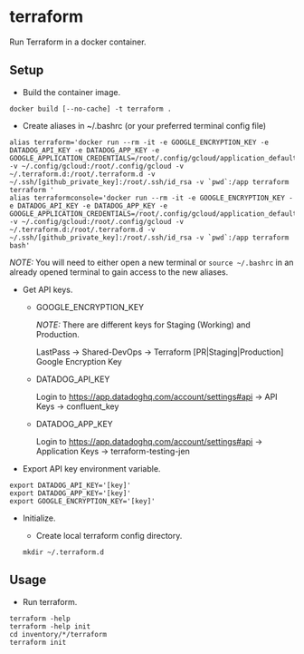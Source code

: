 # terraform

Run Terraform in a docker container.

## Setup

* Build the container image.

```
docker build [--no-cache] -t terraform .
```

* Create aliases in ~/.bashrc (or your preferred terminal config file)

```
alias terraform='docker run --rm -it -e GOOGLE_ENCRYPTION_KEY -e DATADOG_API_KEY -e DATADOG_APP_KEY -e GOOGLE_APPLICATION_CREDENTIALS=/root/.config/gcloud/application_default_credentials.json -v ~/.config/gcloud:/root/.config/gcloud -v ~/.terraform.d:/root/.terraform.d -v ~/.ssh/[github_private_key]:/root/.ssh/id_rsa -v `pwd`:/app terraform terraform '
alias terraformconsole='docker run --rm -it -e GOOGLE_ENCRYPTION_KEY -e DATADOG_API_KEY -e DATADOG_APP_KEY -e GOOGLE_APPLICATION_CREDENTIALS=/root/.config/gcloud/application_default_credentials.json -v ~/.config/gcloud:/root/.config/gcloud -v ~/.terraform.d:/root/.terraform.d -v ~/.ssh/[github_private_key]:/root/.ssh/id_rsa -v `pwd`:/app terraform bash'
```

*NOTE:* You will need to either open a new terminal or `source ~/.bashrc` in an already opened terminal to
gain access to the new aliases.

* Get API keys.

  * GOOGLE_ENCRYPTION_KEY

    *NOTE:* There are different keys for Staging (Working) and Production.

    LastPass -> Shared-DevOps -> Terraform [PR|Staging|Production] Google Encryption Key

  * DATADOG_API_KEY

    Login to https://app.datadoghq.com/account/settings#api -> API Keys -> confluent_key

  * DATADOG_APP_KEY

    Login to https://app.datadoghq.com/account/settings#api -> Application Keys -> terraform-testing-jen

* Export API key environment variable.

```
export DATADOG_API_KEY='[key]'
export DATADOG_APP_KEY='[key]'
export GOOGLE_ENCRYPTION_KEY='[key]'
```

* Initialize.

  * Create local terraform config directory.

  ```
  mkdir ~/.terraform.d
  ```

## Usage

* Run terraform.

```
terraform -help
terraform -help init
cd inventory/*/terraform
terraform init
```
